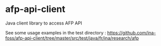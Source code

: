 # afp-api-client
Java client library to access AFP API

See some usage examples in the test directory : https://github.com/ina-foss/afp-api-client/tree/master/src/test/java/fr/ina/research/afp
